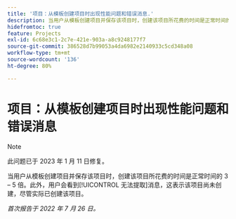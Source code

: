 ```yaml
---
title: '项目：从模板创建项目时出现性能问题和错误消息.'
description: 当用户从模板创建项目并保存该项目时，创建该项目所花费的时间是正常时间的 3 – 5 倍。此外，用户会看到“无法提取”消息，这表示该项目尚未创建，尽管实际已创建该项目。
hidefromtoc: true
feature: Projects
exl-id: 6c68e3c1-2c7e-421e-903a-a8c9248177f7
source-git-commit: 386528d7b99053a4da6982e2140933c5cd348a08
workflow-type: tm+mt
source-wordcount: '136'
ht-degree: 80%

---
```


# 项目：从模板创建项目时出现性能问题和错误消息

>[!NOTE]
>
>此问题已于 2023 年 1 月 11 日修复。

当用户从模板创建项目并保存该项目时，创建该项目所花费的时间是正常时间的 3 – 5 倍。此外，用户会看到[!UICONTROL 无法提取]消息，这表示该项目尚未创建，尽管实际已创建该项目。

_首次报告于 2022 年 7 月 26 日。_
